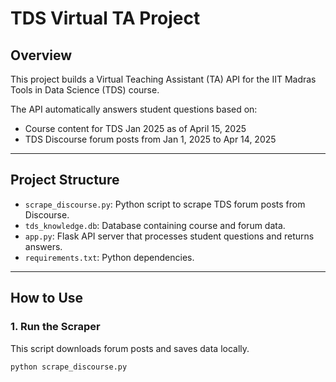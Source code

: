 # TDS Virtual TA Project

## Overview

This project builds a Virtual Teaching Assistant (TA) API for the IIT Madras Tools in Data Science (TDS) course.

The API automatically answers student questions based on:

- Course content for TDS Jan 2025 as of April 15, 2025
- TDS Discourse forum posts from Jan 1, 2025 to Apr 14, 2025

---

## Project Structure

- `scrape_discourse.py`: Python script to scrape TDS forum posts from Discourse.
- `tds_knowledge.db`: Database containing course and forum data.
- `app.py`: Flask API server that processes student questions and returns answers.
- `requirements.txt`: Python dependencies.

---

## How to Use

### 1. Run the Scraper

This script downloads forum posts and saves data locally.

```bash
python scrape_discourse.py
